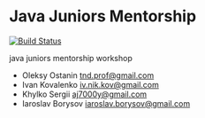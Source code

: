 # Java Juniors Mentorship

[![Build Status](https://travis-ci.org/javamentorship/mentorship.svg?branch=spring-boot)](https://travis-ci.org/javamentorship/mentorship)

java juniors mentorship workshop
* Oleksy Ostanin <tnd.prof@gmail.com>
* Ivan Kovalenko <iv.nik.kov@gmail.com>
* Khylko Sergii <aj7000y@gmail.com>
* Iaroslav Borysov <iaroslav.borysov@gmail.com>

